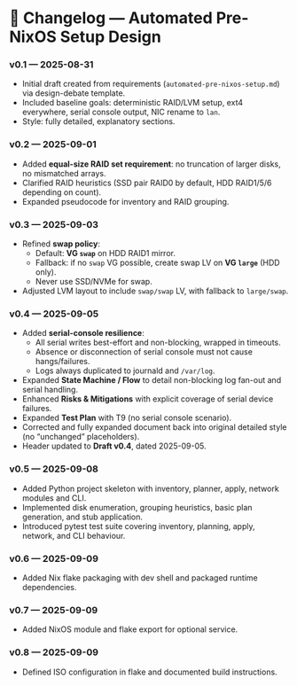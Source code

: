 # 📜 Changelog — Automated Pre-NixOS Setup Design

### v0.1 — 2025-08-31
- Initial draft created from requirements (`automated-pre-nixos-setup.md`) via design-debate template.  
- Included baseline goals: deterministic RAID/LVM setup, ext4 everywhere, serial console output, NIC rename to `lan`.  
- Style: fully detailed, explanatory sections.

### v0.2 — 2025-09-01
- Added **equal-size RAID set requirement**: no truncation of larger disks, no mismatched arrays.  
- Clarified RAID heuristics (SSD pair RAID0 by default, HDD RAID1/5/6 depending on count).  
- Expanded pseudocode for inventory and RAID grouping.

### v0.3 — 2025-09-03
- Refined **swap policy**:  
  - Default: **VG `swap`** on HDD RAID1 mirror.  
  - Fallback: if no `swap` VG possible, create swap LV on **VG `large`** (HDD only).  
  - Never use SSD/NVMe for swap.  
- Adjusted LVM layout to include `swap/swap` LV, with fallback to `large/swap`.

### v0.4 — 2025-09-05
- Added **serial-console resilience**:  
  - All serial writes best-effort and non-blocking, wrapped in timeouts.  
  - Absence or disconnection of serial console must not cause hangs/failures.  
  - Logs always duplicated to journald and `/var/log`.  
- Expanded **State Machine / Flow** to detail non-blocking log fan-out and serial handling.  
- Enhanced **Risks & Mitigations** with explicit coverage of serial device failures.  
- Expanded **Test Plan** with T9 (no serial console scenario).  
- Corrected and fully expanded document back into original detailed style (no “unchanged” placeholders).  
- Header updated to **Draft v0.4**, dated 2025-09-05.

### v0.5 — 2025-09-08
- Added Python project skeleton with inventory, planner, apply, network modules and CLI.
- Implemented disk enumeration, grouping heuristics, basic plan generation, and stub application.
- Introduced pytest test suite covering inventory, planning, apply, network, and CLI behaviour.

### v0.6 — 2025-09-09
- Added Nix flake packaging with dev shell and packaged runtime dependencies.

### v0.7 — 2025-09-09
- Added NixOS module and flake export for optional service.

### v0.8 — 2025-09-09
- Defined ISO configuration in flake and documented build instructions.
